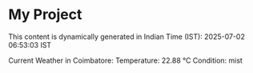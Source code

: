 # My Project

This content is dynamically generated in Indian Time (IST): 2025-07-02 06:53:03 IST


Current Weather in Coimbatore:
Temperature: 22.88 °C
Condition: mist
